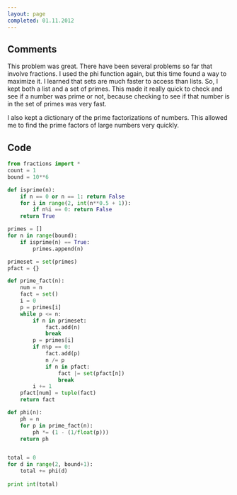 ```yaml
---
layout: page
completed: 01.11.2012
---
```


## Comments

This problem was great. There have been several problems so far that involve
fractions. I used the phi function again, but this time found a way to maximize
it. I learned that sets are much faster to access than lists. So, I kept both a
list and a set of primes. This made it really quick to check and see if a
number was prime or not, because checking to see if that number is in the set
of primes was very fast.

I also kept a dictionary of the prime factorizations of numbers. This allowed
me to find the prime factors of large numbers very quickly.

## Code

```python
from fractions import *
count = 1
bound = 10**6

def isprime(n):
	if n == 0 or n == 1: return False
	for i in range(2, int(n**0.5 + 1)):
		if n%i == 0: return False
	return True

primes = []
for n in range(bound):
	if isprime(n) == True:
		primes.append(n)

primeset = set(primes)
pfact = {}

def prime_fact(n):
	num = n
	fact = set()
	i = 0
	p = primes[i]
	while p <= n:
		if n in primeset:
			fact.add(n)
			break
		p = primes[i]
		if n%p == 0:
			fact.add(p)
			n /= p
			if n in pfact:
				fact |= set(pfact[n])
				break
		i += 1
	pfact[num] = tuple(fact)
	return fact

def phi(n):
	ph = n
	for p in prime_fact(n):
		ph *= (1 - (1/float(p)))
	return ph


total = 0
for d in range(2, bound+1):
	total += phi(d)
	
print int(total)
```

